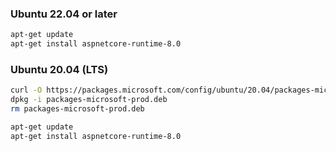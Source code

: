 ﻿### Ubuntu 22.04 or later

```bash
apt-get update
apt-get install aspnetcore-runtime-8.0
```

### Ubuntu 20.04 (LTS)

```bash
curl -O https://packages.microsoft.com/config/ubuntu/20.04/packages-microsoft-prod.deb
dpkg -i packages-microsoft-prod.deb
rm packages-microsoft-prod.deb
```

```bash
apt-get update
apt-get install aspnetcore-runtime-8.0
```
